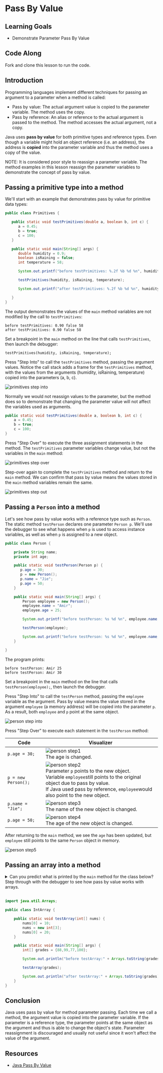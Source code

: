 # Pass By Value

## Learning Goals

- Demonstrate Parameter Pass By Value

## Code Along

Fork and clone this lesson to run the code.

## Introduction

Programming languages implement different techniques for passing an argument to a parameter
when a method is called:

- Pass by value: The actual argument value is copied to the parameter variable. The method uses the copy.
- Pass by reference: An alias or reference to the actual argument is passed to the method. The method accesses the actual argument, not a copy.

Java uses **pass by value** for both primitive types and reference types.
Even though a variable might hold an object reference (i.e. an address),
the address is **copied** into the parameter variable and thus the method
uses a copy of the value.

NOTE: It is considered poor style to reassign a parameter variable.
The method examples in this lesson reassign the parameter variables
to demonstrate the concept of pass by value.

## Passing a primitive type into a method

We'll start with an example that demonstrates pass by value for primitive data types:

```java
public class Primitives {

   public static void testPrimitives(double a, boolean b, int c) {
      a = 0.45;
      b = true;
      c = 100;
   }

   public static void main(String[] args) {
      double humidity = 0.9;
      boolean isRaining = false;
      int temperature = 58;

      System.out.printf("before testPrimitives: %.2f %b %d %n", humidity, isRaining, temperature);

      testPrimitives(humidity, isRaining, temperature);

      System.out.printf("after testPrimitives: %.2f %b %d %n", humidity, isRaining, temperature);

   }
}
```

The output demonstrates the values of the `main` method variables are not modified by the call to `testPrimitives`:

```text
before testPrimitives: 0.90 false 58 
after testPrimitives: 0.90 false 58 
```

Set a breakpoint in the `main` method on the line that
calls `testPrimitives`, then launch the debugger:

`testPrimitives(humidity, isRaining, temperature);`

Press "Step Into" to call the `testPrimitives` method, passing the argument values.
Notice the call stack adds a frame for the `testPrimitives` method, with the values from the
arguments (humidity, isRaining, temperature)
copied into the parameters (a, b, c).

![primitives step into](https://curriculum-content.s3.amazonaws.com/6676/java-mod2-strings/primitives_step0.png)

Normally we would not reassign values to the parameter, but the method does so to demonstrate that changing
the parameter value will not affect the variables used as arguments.

```java
public static void testPrimitives(double a, boolean b, int c) {
    a = 0.45;
    b = true;
    c = 100;
}
```  
   
Press "Step Over" to execute the three assignment statements in the method.
The `testPrimitives` parameter variables change value, but not the
variables in the `main` method:

![primitives step over](https://curriculum-content.s3.amazonaws.com/6676/java-mod2-strings/primitives_step1.png)
   
Step-over again to complete the `testPrimitives` method and return to the `main` method.
We can confirm that pass by value means the values stored in the `main` method variables
remain the same.

![primitives step out](https://curriculum-content.s3.amazonaws.com/6676/java-mod2-strings/primitives_step2.png)


## Passing a `Person` into a method


Let's see how pass by value works with a reference type such as `Person`.
The static method `testPerson` declares one parameter `Person p`.  We'll
use the debugger to see what happens when `p` is used to access instance variables,
as well as when `p` is assigned to a new object.

```java
public class Person {

    private String name;
    private int age;

    public static void testPerson(Person p) {
       p.age = 30;
       p = new Person();
       p.name = "Jie";
       p.age = 50;
    }

    public static void main(String[] args) {
        Person employee = new Person();
        employee.name = "Amir";
        employee.age = 25;

        System.out.printf("before testPerson: %s %d %n", employee.name, employee.age );

        testPerson(employee);

        System.out.printf("before testPerson: %s %d %n", employee.name, employee.age );
    }

}
```

The program prints:

```text
before testPerson: Amir 25 
before testPerson: Amir 30 
```


Set a breakpoint in the `main` method on the line that calls `testPerson(employee);`,
then launch the debugger.

Press "Step Into" to call the `testPerson` method, passing the `employee` variable as the argument.
Pass by value means the value stored in the argument `employee` (a memory address) will be copied
into the parameter `p`. As a result, both `employee` and `p` point at
the same object.

![person step into](https://curriculum-content.s3.amazonaws.com/6676/java-mod2-strings/person_step0.png)

Press "Step Over" to execute each statement in the `testPerson` method:

| Code                | Visualizer                                                                                                                                                                                                                                                                                                                                         |
|---------------------|----------------------------------------------------------------------------------------------------------------------------------------------------------------------------------------------------------------------------------------------------------------------------------------------------------------------------------------------------|
| `p.age = 30;`       | ![person step1](https://curriculum-content.s3.amazonaws.com/6676/java-mod2-strings/person_step1.png) <br>The age is changed.                                                                                                                                                                                                                       |
| `p = new Person();` | ![person step2](https://curriculum-content.s3.amazonaws.com/6676/java-mod2-strings/person_step2.png) <br>Parameter <code>p</code> points to the new object.<br>Variable <code>employee</code>still points to the original object due to pass by value.<br>If Java used pass by reference, <code>employee</code>would also point to the new object. |
| `p.name = "Jie";`   | ![person step3](https://curriculum-content.s3.amazonaws.com/6676/java-mod2-strings/person_step3.png) <br>The name of the new object is changed.                                                                                                                                                                                                    |
| `p.age = 50;`       | ![person step4](https://curriculum-content.s3.amazonaws.com/6676/java-mod2-strings/person_step4.png) <br>The age of the new object is changed.                                                                                                                                                                                                     |

After returning to the `main` method, we see the `age`  has been updated,
but `employee` still points to the same `Person` object in memory. 

![person step5](https://curriculum-content.s3.amazonaws.com/6676/java-mod2-strings/person_step5.png) 

## Passing an array into a method



<details>
    <summary>Can you predict what is printed by the <code>main</code> method for the class below?
    Step through with the debugger to see how pass by value works with arrays.</summary>

  <p><br>before testArray:[88, 99, 77, 100]<br>after testArray:[10, 99, 77, 100]</p>

</details>

<br>

```java
import java.util.Arrays;

public class IntArray {

    public static void testArray(int[] nums) {
        nums[0] = 10;
        nums = new int[3];
        nums[0] = 20;
    }

    public static void main(String[] args) {
        int[] grades = {88,99,77,100};

        System.out.println("before testArray:" + Arrays.toString(grades) );

        testArray(grades);

        System.out.println("after testArray:" + Arrays.toString(grades) );
    }
}

```

## Conclusion

Java uses pass by value for method parameter passing. Each time we call a method,
the argument value is copied into the parameter variable.
If the parameter is a reference type, the parameter points at the same object as the argument
and thus is able to change the object's state.  Parameter reassignment is discouraged
and usually not useful since it won't affect the value of the argument.

## Resources

- [Java Pass By Value](https://www.baeldung.com/java-pass-by-value-or-pass-by-reference)
